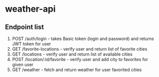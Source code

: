 # weather-api

## Endpoint list

1. POST /auth/login - takes Basic token (login and password) and returns JWT token for user
2. GET /favorite-locations - verify user and return list of favorite cities
3. GET /locations - verify user and return list of available cities
4. POST /location/:id/favorite - verify user and add city to favorites for given user
5. GET /weather - fetch and return weather for user favorited cities
